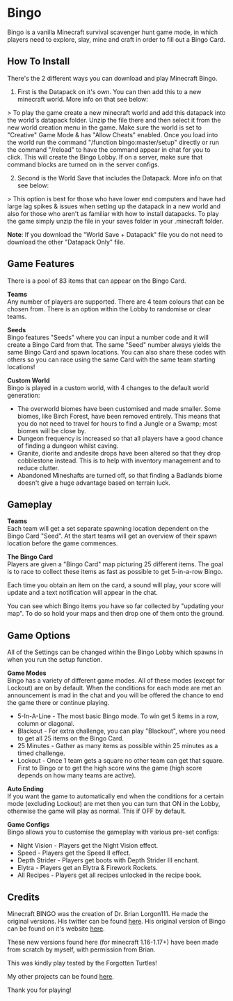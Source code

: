 # Bingo

Bingo is a vanilla Minecraft survival scavenger hunt game mode, in which players need to explore, slay, mine and craft in order to fill out a Bingo Card.

## How To Install

There's the 2 different ways you can download and play Minecraft Bingo.

1) First is the Datapack on it's own. You can then add this to a new minecraft world. More info on that see below: 

&gt; To play the game create a new minecraft world and add this datapack into the world's datapack folder. Unzip the file there and then select it from the new world creation menu in the game. Make sure the world is set to "Creative" Game Mode & has "Allow Cheats" enabled. Once you load into the world run the command "/function bingo:master/setup" directly or run the command "/reload" to have the command appear in chat for you to click. This will create the Bingo Lobby. If on a server, make sure that command blocks are turned on in the server configs.  

2) Second is the World Save that includes the Datapack. More info on that see below:

&gt; This option is best for those who have lower end computers and have had large lag spikes & issues when setting up the datapack in a new world and also for those who aren't as familiar with how to install datapacks. To play the game simply unzip the file in your saves folder in your .minecraft folder.  

**Note**: If you download the "World Save + Datapack" file you do not need to download the other "Datapack Only" file.

## Game Features

There is a pool of 83 items that can appear on the Bingo Card.

**Teams**  
Any number of players are supported. There are 4 team colours that can be chosen from. There is an option within the Lobby to randomise or clear teams. 

**Seeds**  
Bingo features "Seeds" where you can input a number code and it will create a Bingo Card from that. The same "Seed" number always yields the same Bingo Card and spawn locations. You can also share these codes with others so you can race using the same Card with the same team starting locations!

 **Custom World**  
Bingo is played in a custom world, with 4 changes to the default world generation:  

- The overworld biomes have been customised and made smaller. Some biomes, like Birch Forest, have been removed entirely. This means that you do not need to travel for hours to find a Jungle or a Swamp; most biomes will be close by.  
- Dungeon frequency is increased so that all players have a good chance of finding a dungeon whilst caving.  
- Granite, diorite and andesite drops have been altered so that they drop cobblestone instead. This is to help with inventory management and to reduce clutter.  
- Abandoned Mineshafts are turned off, so that finding a Badlands biome doesn't give a huge advantage based on terrain luck.  

## Gameplay

**Teams**  
Each team will get a set separate spawning location dependent on the Bingo Card "Seed". At the start teams will get an overview of their spawn location before the game commences.

**The Bingo Card**  
Players are given a "Bingo Card" map picturing 25 different items. The goal is to race to collect these items as fast as possible to get 5-in-a-row Bingo.  

Each time you obtain an item on the card, a sound will play, your score will update and a text notification will appear in the chat.

You can see which Bingo items you have so far collected by "updating your map". To do so hold your maps and then drop one of them onto the ground.

## Game Options

All of the Settings can be changed within the Bingo Lobby which spawns in when you run the setup function.

**Game Modes**  
Bingo has a variety of different game modes. All of these modes (except for Lockout) are on by default. When the conditions for each mode are met an announcement is mad in the chat and you will be offered the  chance to end the game there or continue playing.

- 5-In-A-Line - The most basic Bingo mode. To win get 5 items in a row, column or diagonal.  
- Blackout - For extra challenge, you can play "Blackout", where you need to get all 25 items on the Bingo Card.  
- 25 Minutes - Gather as many items as possible within 25 minutes as a timed challenge.  
- Lockout - Once 1 team gets a square no other team can get that square. First to Bingo or to get the high score wins the game (high score depends on how many teams are active).  

**Auto Ending**  
If you want the game to automatically end when the conditions for a certain mode (excluding Lockout) are met then you can turn that ON in the Lobby, otherwise the game will play as normal. This if OFF by default.  

**Game Configs**  
Bingo allows you to customise the gameplay with various pre-set configs:  

- Night Vision - Players get the Night Vision effect.  
- Speed - Players get the Speed II effect.  
- Depth Strider - Players get boots with Depth Strider III enchant.  
- Elytra - Players get an Elytra & Firework Rockets.  
- All Recipes - Players get all recipes unlocked in the recipe book.  

## Credits

Minecraft BINGO was the creation of Dr. Brian Lorgon111. He made the original versions. His twitter can be found [here](https://twitter.com/lorgon111). 
His original version of Bingo can be found on it's website [here](http://www.playminecraftbingo.com).  

These new versions found here (for minecraft 1.16-1.17+) have been made from scratch by myself, with permission from Brian.

This was kindly play tested by the Forgotten Turtles!

My other projects can be found [here](https://www.curseforge.com/members/sirchi/projects).

Thank you for playing!
